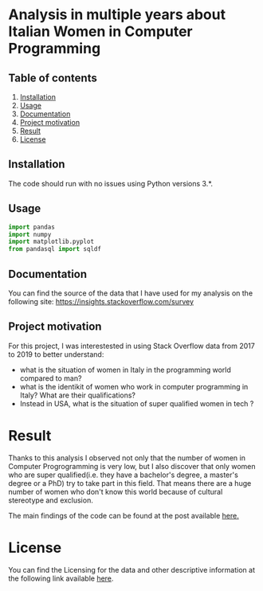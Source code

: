 # Analysis in multiple years about Italian Women in Computer Programming

## Table of contents

1. [Installation](https://github.com/moryba/Women-in-Computer-Programming/blob/master/README.md#Installation)
2. [Usage](https://github.com/moryba/Women-in-Computer-Programming/blob/master/README.md/#Usage)
3. [Documentation](https://github.com/moryba/Women-in-Computer-Programming/blob/master/README.md/#Documentation)
4. [Project motivation](https://github.com/moryba/Women-in-Computer-Programming/blob/master/README.md/#Project-motivation)
5. [Result](https://github.com/moryba/Women-in-Computer-Programming/blob/master/README.md/#Result)
6. [License](https://github.com/moryba/Women-in-Computer-Programming/blob/master/README.md/#License)

## Installation

The code should run with no issues using Python versions 3.*.

## Usage

```python
import pandas 
import numpy  
import matplotlib.pyplot 
from pandasql import sqldf
```

## Documentation

You can find the source of the data that I have used for my analysis on the following site: https://insights.stackoverflow.com/survey

## Project motivation
For this project, I was interestested in using Stack Overflow data from 2017 to 2019 to better understand:

- what is the situation of women in Italy in the programming world compared to man?
- what is the identikit of women who work in computer programming in Italy? What are their qualifications?
- Instead in USA, what is the situation of super qualified women in tech ?

# Result 

Thanks to this analysis I observed not only that the number of women in Computer Progrogramming is very low, but I also discover that
only women who are super qualified(i.e. they have a bachelor's degree, a master's degree or a PhD) try to take part in this field. That means there are a huge number of women who don't know this world because of cultural stereotype and exclusion.

The main findings of the code can be found at the post available [here.](https://medium.com/@moryba.kouate/whats-the-situation-in-italy-for-women-in-the-world-of-computer-programming-7782bbb8a54b?sk=99f3085cfa775e1a1bc8511f2c7cb574)

# License

You can find the Licensing for the data and other descriptive information at the following link available [here](https://insights.stackoverflow.com/survey).
